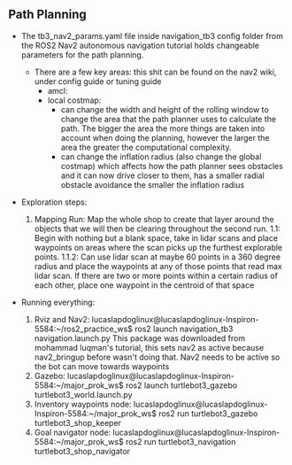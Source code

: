 ## Path Planning
- The tb3_nav2_params.yaml file inside navigation_tb3 config folder from the ROS2 Nav2 autonomous navigation tutorial holds changeable parameters for the path planning.
    - There are a few key areas: this shit can be found on the nav2 wiki, under config guide or tuning guide
        - amcl:
        - local costmap:
            - can change the width and height of the rolling window to change the area that the path planner uses to calculate the path. The bigger the area the more things are taken into account when doing the planning, however the larger the area the greater the computational complexity.
            - can change the inflation radius (also change the global costmap) which affects how the path planner sees obstacles and it can now drive closer to them, has a smaller radial obstacle avoidance the smaller the inflation radius


- Exploration steps:
    1. Mapping Run: Map the whole shop to create that layer around the objects that we will then be clearing throughout the second run. 
        1.1: Begin with nothing but a blank space, take in lidar scans and place waypoints on areas where the scan picks up the furthest explorable points.
            1.1.2: Can use lidar scan at maybe 60 points in a 360 degree radius and place the waypoints at any of those points that read max lidar scan. If there are two or more points within a certain radius of each other, place one waypoint in the centroid of that space


- Running everything:
    1. Rviz and Nav2: lucaslapdoglinux@lucaslapdoglinux-Inspiron-5584:~/ros2_practice_ws$ ros2 launch navigation_tb3 navigation.launch.py 
        This package was downloaded from mohammad luqman's tutorial, this sets nav2 as active because nav2_bringup before wasn't doing that. Nav2 needs to be active so the bot can move towards waypoints
    2. Gazebo: lucaslapdoglinux@lucaslapdoglinux-Inspiron-5584:~/major_prok_ws$ ros2 launch turtlebot3_gazebo turtlebot3_world.launch.py 
    3. Inventory waypoints node: lucaslapdoglinux@lucaslapdoglinux-Inspiron-5584:~/major_prok_ws$ ros2 run turtlebot3_gazebo turtlebot3_shop_keeper 
    4. Goal navigator node: lucaslapdoglinux@lucaslapdoglinux-Inspiron-5584:~/major_prok_ws$ ros2 run turtlebot3_navigation turtlebot3_shop_navigator 
